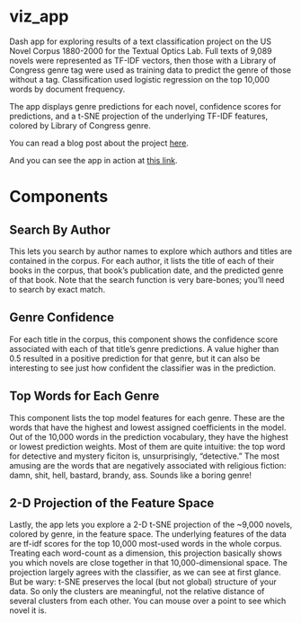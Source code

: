# viz_app
Dash app for exploring results of a text classification project on the US Novel Corpus 1880-2000 for the Textual Optics Lab. Full texts of 9,089 novels were represented as TF-IDF vectors, then those with a Library of Congress genre tag were used as training data to predict the genre of those without a tag. Classification used logistic regression on the top 10,000 words by document frequency. 

The app displays genre predictions for each novel, confidence scores for predictions, and a t-SNE projection of the underlying TF-IDF features, colored by Library of Congress genre.

You can read a blog post about the project [here](https://textual-optics-lab.blogspot.com/2020/07/machine-learning-for-genre.html).

And you can see the app in action at [this link](https://classifier-viz-app.herokuapp.com/). 

# Components

## Search By Author
This lets you search by author names to explore which authors and titles are contained in the corpus. For each author, it lists the title of each of their books in the corpus, that book’s publication date, and the predicted genre of that book. Note that the search function is very bare-bones; you’ll need to search by exact match.

## Genre Confidence
For each title in the corpus, this component shows the confidence score associated with each of that title’s genre predictions. A value higher than 0.5 resulted in a positive prediction for that genre, but it can also be interesting to see just how confident the classifier was in the prediction.

## Top Words for Each Genre
This component lists the top model features for each genre. These are the words that have the highest and lowest assigned coefficients in the model. Out of the 10,000 words in the prediction vocabulary, they have the highest or lowest prediction weights. Most of them are quite intuitive: the top word for detective and mystery ficiton is, unsurprisingly, “detective.” The most amusing are the words that are negatively associated with religious fiction: damn, shit, hell, bastard, brandy, ass. Sounds like a boring genre!

## 2-D Projection of the Feature Space
Lastly, the app lets you explore a 2-D t-SNE projection of the ~9,000 novels, colored by genre, in the feature space. The underlying features of the data are tf-idf scores for the top 10,000 most-used words in the whole corpus. Treating each word-count as a dimension, this projection basically shows you which novels are close together in that 10,000-dimensional space. The projection largely agrees with the classifier, as we can see at first glance. But be wary: t-SNE preserves the local (but not global) structure of your data. So only the clusters are meaningful, not the relative distance of several clusters from each other. You can mouse over a point to see which novel it is.

